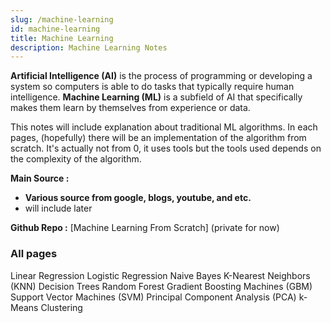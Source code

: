 ```yaml
---
slug: /machine-learning
id: machine-learning
title: Machine Learning
description: Machine Learning Notes
---
```


**Artificial Intelligence (AI)** is the process of programming or developing a system so computers is able to do tasks that typically require human intelligence. **Machine Learning (ML)** is a subfield of AI that specifically makes them learn by themselves from experience or data.

This notes will include explanation about traditional ML algorithms. In each pages, (hopefully) there will be an implementation of the algorithm from scratch. It's actually not from 0, it uses tools but the tools used depends on the complexity of the algorithm.

**Main Source :**

- **Various source from google, blogs, youtube, and etc.**
- will include later

**Github Repo :** [Machine Learning From Scratch] (private for now)

### All pages

Linear Regression
Logistic Regression
Naive Bayes
K-Nearest Neighbors (KNN)
Decision Trees
Random Forest
Gradient Boosting Machines (GBM)
Support Vector Machines (SVM)
Principal Component Analysis (PCA)
k-Means Clustering
